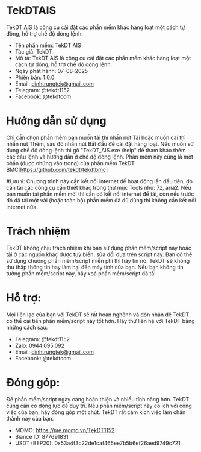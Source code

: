 # TekDTAIS
TekDT AIS là công cụ cài đặt các phần mềm khác hàng loạt một cách tự động, hỗ trợ chế độ dòng lệnh.
- Tên phần mềm: TekDT AIS
- Tác giả: TekDT
- Mô tả: TekDT AIS là công cụ cài đặt các phần mềm khác hàng loạt một cách tự động, hỗ trợ chế độ dòng lệnh.
- Ngày phát hành: 07-08-2025
- Phiên bản: 1.0.0
- Email: dinhtrungtek@gmail.com
- Telegram: @tekdt1152
- Facebook: @tekdtcom

# Hướng dẫn sử dụng
Chỉ cần chọn phần mềm bạn muốn tải thì nhấn nút Tải hoặc muốn cài thì nhấn nút Thêm, sau đó nhấn nút Bắt đầu để cài đặt hàng loạt. Nếu muốn sử dụng chế độ dòng lệnh thì gõ "TekDT_AIS.exe /help" để tham khảo thêm các câu lệnh và hướng dẫn ở chế độ dòng lệnh.
Phần mềm này cũng là một phần (được nhứng vào trong) của phần mềm TekDT BMC[https://github.com/tekdt/tekdtbmc]

#Lưu ý: Chương trình này cần kết nối internet để hoạt động lần đầu tiên, do cần tải các công cụ cần thiết khác trong thư mục Tools như: 7z, aria2. Nếu bạn muốn tải phần mềm mới thì cần có kết nối internet để tải, còn nếu trước đó đã tải một vài (hoặc toàn bộ) phần mềm đã đủ dùng thì không cần kết nối internet nữa.

# Trách nhiệm
TekDT không chịu trách nhiệm khi bạn sử dụng phần mềm/script này hoặc tải ở các nguồn khác được tuỳ biến, sửa đổi dựa trên script này. Bạn có thể sử dụng chương phần mềm/script miễn phí thì hãy tin nó. TekDT sẽ không thu thập thông tin hay làm hại đến máy tính của bạn.
Nếu bạn không tin tưởng phần mềm/script này, hãy xoá phần mềm/script đã tải.

# Hỗ trợ:
Mọi liên lạc của bạn với TekDT sẽ rất hoan nghênh và đón nhận để TekDT có thể cải tiến phần mềm/script này tốt hơn. Hãy thử liên hệ với TekDT bằng những cách sau:
- Telegram: @tekdt1152
- Zalo: 0944.095.092
- Email: dinhtrungtek@gmail.com
- Facebook: @tekdtcom

# Đóng góp:
Để phần mềm/script ngày càng hoàn thiện và nhiều tính năng hơn. TekDT cũng cần có động lực để duy trì. Nếu phần mềm/script này có ích với công việc của bạn, hãy đóng góp một chút. TekDT rất cảm kích việc làm chân thành này của bạn.
- MOMO: https://me.momo.vn/TekDT1152
- Biance ID: 877691831
- USDT (BEP20): 0x53a4f3c22de1caf465ee7b5b6ef26aed9749c721

